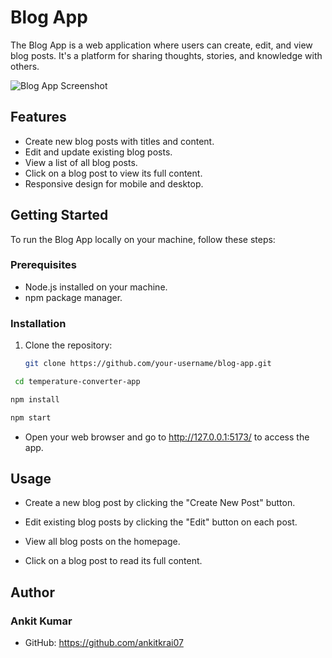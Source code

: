 # Blog App

The Blog App is a web application where users can create, edit, and view blog posts. It's a platform for sharing thoughts, stories, and knowledge with others.

![Blog App Screenshot](screenshot.png)

## Features

- Create new blog posts with titles and content.
- Edit and update existing blog posts.
- View a list of all blog posts.
- Click on a blog post to view its full content.
- Responsive design for mobile and desktop.

## Getting Started

To run the Blog App locally on your machine, follow these steps:

### Prerequisites

- Node.js installed on your machine.
- npm package manager.

### Installation

1. Clone the repository:

   ```bash
   git clone https://github.com/your-username/blog-app.git
   ```

```bash
 cd temperature-converter-app
```

```bash
npm install
```

```bash
npm start
```

- Open your web browser and go to http://127.0.0.1:5173/ to access the app.

## Usage

- Create a new blog post by clicking the "Create New Post" button.

- Edit existing blog posts by clicking the "Edit" button on each post.

- View all blog posts on the homepage.

- Click on a blog post to read its full content.

## Author

### Ankit Kumar

- GitHub: https://github.com/ankitkrai07
